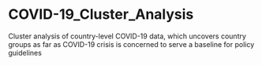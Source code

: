 # COVID-19_Cluster_Analysis
Cluster analysis of country-level COVID-19 data, which uncovers country groups as far as COVID-19 crisis is concerned to serve a baseline for policy guidelines

